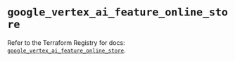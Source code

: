 # `google_vertex_ai_feature_online_store`

Refer to the Terraform Registry for docs: [`google_vertex_ai_feature_online_store`](https://registry.terraform.io/providers/hashicorp/google-beta/6.11.1/docs/resources/google_vertex_ai_feature_online_store).
